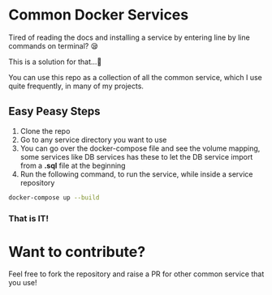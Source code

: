 # Common Docker Services
Tired of reading the docs and installing a service by entering line by line commands on terminal? 😪

This is a solution for that...🎉

You can use this repo as a collection of all the common service, which I use quite frequently, in many of my projects.

## Easy Peasy Steps
1. Clone the repo
2. Go to any service directory you want to use
3. You can go over the docker-compose file and see the volume mapping, some services like DB services has these to let the DB service import from a **.sql** file at the beginning
4. Run the following command, to run the service, while inside a service repository
```sh
docker-compose up --build
```
### That is IT!

# Want to contribute?
Feel free to fork the repository and raise a PR for other common service that you use!
